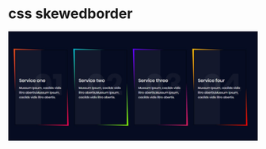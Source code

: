# css skewedborder

![alt text](https://raw.githubusercontent.com/Braullio/css_skewed_border/master/exemple.jpeg)
